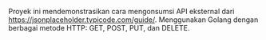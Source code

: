 Proyek ini mendemonstrasikan cara mengonsumsi API eksternal dari https://jsonplaceholder.typicode.com/guide/. 
Menggunakan Golang dengan berbagai metode HTTP: GET, POST, PUT, dan DELETE.
